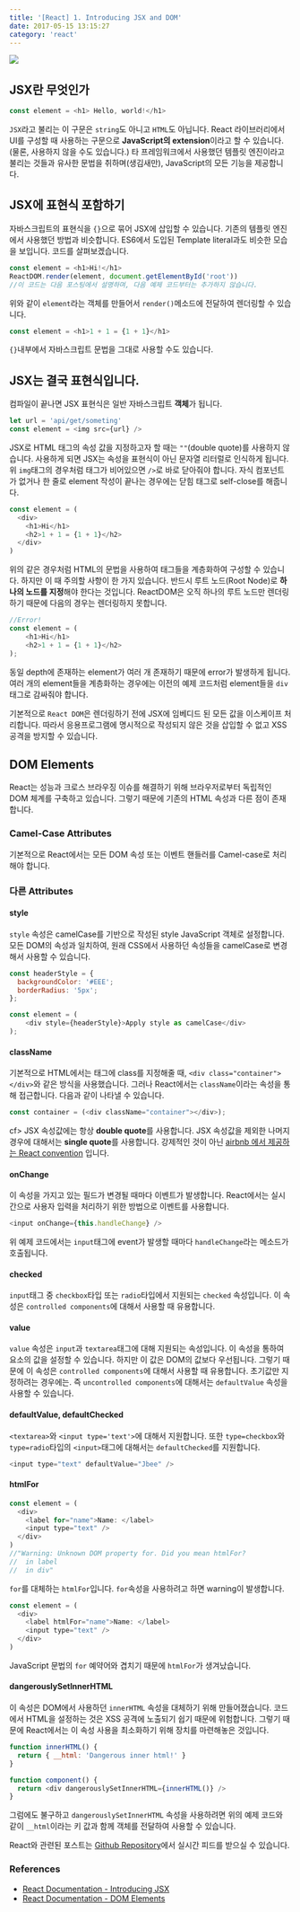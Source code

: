 ```yaml
---
title: '[React] 1. Introducing JSX and DOM'
date: 2017-05-15 13:15:27
category: 'react'
---
```


![](/images/react_logo.png)

## JSX란 무엇인가

```js
const element = <h1> Hello, world!</h1>
```

`JSX`라고 불리는 이 구문은 `string`도 아니고 `HTML`도 아닙니다. React 라이브러리에서 UI를 구성할 때 사용하는 구문으로 **JavaScript의 extension**이라고 할 수 있습니다.(물론, 사용하지 않을 수도 있습니다.) 타 프레임워크에서 사용했던 템플릿 엔진이라고 불리는 것들과 유사한 문법을 취하며(생김새만), JavaScript의 모든 기능을 제공합니다.

## JSX에 표현식 포함하기

자바스크립트의 표현식을 `{}`으로 묶어 JSX에 삽입할 수 있습니다. 기존의 템플릿 엔진에서 사용했던 방법과 비슷합니다. ES6에서 도입된 Template literal과도 비슷한 모습을 보입니다. 코드를 살펴보겠습니다.

```js
const element = <h1>Hi!</h1>
ReactDOM.render(element, document.getElementById('root'))
//이 코드는 다음 포스팅에서 설명하며, 다음 예제 코드부터는 추가하지 않습니다.
```

위와 같이 `element`라는 객체를 만들어서 `render()`메소드에 전달하여 렌더링할 수 있습니다.

```js
const element = <h1>1 + 1 = {1 + 1}</h1>
```

`{}`내부에서 자바스크립트 문법을 그대로 사용할 수도 있습니다.

## JSX는 결국 표현식입니다.

컴파일이 끝나면 JSX 표현식은 일반 자바스크립트 **객체**가 됩니다.

```js
let url = 'api/get/someting'
const element = <img src={url} />
```

JSX로 HTML 태그의 속성 값을 지정하고자 할 때는 `""`(double quote)를 사용하지 않습니다. 사용하게 되면 JSX는 속성을 표현식이 아닌 문자열 리터럴로 인식하게 됩니다. 위 `img`태그의 경우처럼 태그가 비어있으면 `/>`로 바로 닫아줘야 합니다. 자식 컴포넌트가 없거나 한 줄로 element 작성이 끝나는 경우에는 닫힘 태그로 self-close를 해줍니다.

```js
const element = (
  <div>
    <h1>Hi</h1>
    <h2>1 + 1 = {1 + 1}</h2>
  </div>
)
```

위의 같은 경우처럼 HTML의 문법을 사용하여 태그들을 계층화하여 구성할 수 있습니다. 하지만 이 때 주의할 사항이 한 가지 있습니다. 반드시 루트 노드(Root Node)로 **하나의 노드를 지정**해야 한다는 것입니다. ReactDOM은 오직 하나의 루트 노드만 렌더링하기 때문에 다음의 경우는 렌더링하지 못합니다.

```js
//Error!
const element = (
    <h1>Hi</h1>
    <h2>1 + 1 = {1 + 1}</h2>
);
```

동일 depth에 존재하는 element가 여러 개 존재하기 때문에 error가 발생하게 됩니다. 여러 개의 element들을 계층화하는 경우에는 이전의 예제 코드처럼 element들을 `div`태그로 감싸줘야 합니다.

기본적으로 `React DOM`은 렌더링하기 전에 JSX에 임베디드 된 모든 값을 이스케이프 처리합니다. 따라서 응용프로그램에 명시적으로 작성되지 않은 것을 삽입할 수 없고 XSS 공격을 방지할 수 있습니다.

## DOM Elements

React는 성능과 크로스 브라우징 이슈를 해결하기 위해 브라우저로부터 독립적인 DOM 체계를 구축하고 있습니다. 그렇기 때문에 기존의 HTML 속성과 다른 점이 존재합니다.

### Camel-Case Attributes

기본적으로 React에서는 모든 DOM 속성 또는 이벤트 핸들러를 Camel-case로 처리해야 합니다.

### 다른 Attributes

#### style

`style` 속성은 camelCase를 기반으로 작성된 style JavaScript 객체로 설정합니다. 모든 DOM의 속성과 일치하여, 원래 CSS에서 사용하던 속성들을 camelCase로 변경해서 사용할 수 있습니다.

```js
const headerStyle = {
  backgroundColor: '#EEE';
  borderRadius: '5px';
};

const element = (
    <div style={headerStyle}>Apply style as camelCase</div>
);
```

#### className

기본적으로 HTML에서는 태그에 class를 지정해줄 때, `<div class="container"></div>`와 같은 방식을 사용했습니다. 그러나 React에서는 `className`이라는 속성을 통해 접근합니다. 다음과 같이 나타낼 수 있습니다.

```js
const container = (<div className="container"></div>);
```

cf> JSX 속성값에는 항상 **double quote**를 사용합니다. JSX 속성값을 제외한 나머지 경우에 대해서는 **single quote**를 사용합니다. 강제적인 것이 아닌 [airbnb 에서 제공하는 React convention](https://github.com/apple77y/javascript/tree/master/react) 입니다.

#### onChange

이 속성을 가지고 있는 필드가 변경될 때마다 이벤트가 발생합니다. React에서는 실시간으로 사용자 입력을 처리하기 위한 방법으로 이벤트를 사용합니다.

```js
<input onChange={this.handleChange} />
```

위 예제 코드에서는 `input`태그에 event가 발생할 때마다 `handleChange`라는 메소드가 호출됩니다.

#### checked

`input`태그 중 `checkbox`타입 또는 `radio`타입에서 지원되는 `checked` 속성입니다. 이 속성은 `controlled components`에 대해서 사용할 때 유용합니다.

#### value

`value` 속성은 `input`과 `textarea`태그에 대해 지원되는 속성입니다. 이 속성을 통하여 요소의 값을 설정할 수 있습니다. 하지만 이 값은 DOM의 값보다 우선됩니다. 그렇기 때문에 이 속성은 `controlled components`에 대해서 사용할 때 유용합니다. 초기값만 지정하려는 경우에는. 즉 `uncontrolled components`에 대해서는 `defaultValue` 속성을 사용할 수 있습니다.

#### defaultValue, defaultChecked

`<textarea>`와 `<input type='text'>`에 대해서 지원합니다. 또한 `type=checkbox`와 `type=radio`타입의 `<input>`태그에 대해서는 `defaultChecked`를 지원합니다.

```js
<input type="text" defaultValue="Jbee" />
```

#### htmlFor

```js
const element = (
  <div>
    <label for="name">Name: </label>
    <input type="text" />
  </div>
)
//"Warning: Unknown DOM property for. Did you mean htmlFor?
//  in label
//  in div"
```

`for`를 대체하는 `htmlFor`입니다. `for`속성을 사용하려고 하면 warning이 발생합니다.

```js
const element = (
  <div>
    <label htmlFor="name">Name: </label>
    <input type="text" />
  </div>
)
```

JavaScript 문법의 `for` 예약어와 겹치기 때문에 `htmlFor`가 생겨났습니다.

#### dangerouslySetInnerHTML

이 속성은 DOM에서 사용하던 `innerHTML` 속성을 대체하기 위해 만들어졌습니다. 코드에서 HTML을 설정하는 것은 XSS 공격에 노출되기 쉽기 때문에 위험합니다. 그렇기 때문에 React에서는 이 속성 사용을 최소화하기 위해 장치를 마련해놓은 것입니다.

```js
function innerHTML() {
  return { __html: 'Dangerous inner html!' }
}

function component() {
  return <div dangerouslySetInnerHTML={innerHTML()} />
}
```

그럼에도 불구하고 `dangerouslySetInnerHTML` 속성을 사용하려면 위의 예제 코드와 같이 `__html`이라는 키 값과 함께 객체를 전달하여 사용할 수 있습니다.

React와 관련된 포스트는 [Github Repository](https://github.com/JaeYeopHan/react_tutorial_with_docs)에서 실시간 피드를 받으실 수 있습니다.

### References

- [React Documentation - Introducing JSX](https://facebook.github.io/react/docs/introducing-jsx.html)
- [React Documentation - DOM Elements](https://facebook.github.io/react/docs/dom-elements.html)
